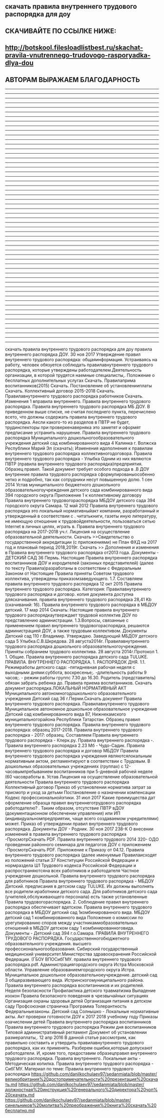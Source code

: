скачать правила внутреннего трудового распорядка для доу
--------------------------------------------------
СКАЧИВАЙТЕ ПО ССЫЛКЕ НИЖЕ:
--------------------------------------------------
http://botskool.filesloadlistbest.ru/skachat-pravila-vnutrennego-trudovogo-rasporyadka-dlya-dou
--------------------------------------------------
АВТОРАМ ВЫРАЖАЕМ БЛАГОДАРНОСТЬ
--------------------------------------------------
--------------------------------------------------
--------------------------------------------------
--------------------------------------------------
--------------------------------------------------
--------------------------------------------------
--------------------------------------------------
--------------------------------------------------
--------------------------------------------------
--------------------------------------------------
--------------------------------------------------
--------------------------------------------------
--------------------------------------------------
--------------------------------------------------
--------------------------------------------------
--------------------------------------------------
--------------------------------------------------
--------------------------------------------------
--------------------------------------------------
--------------------------------------------------
--------------------------------------------------
--------------------------------------------------
--------------------------------------------------
--------------------------------------------------
--------------------------------------------------
--------------------------------------------------
--------------------------------------------------
--------------------------------------------------
--------------------------------------------------
--------------------------------------------------
--------------------------------------------------
--------------------------------------------------
--------------------------------------------------
--------------------------------------------------
--------------------------------------------------
--------------------------------------------------
--------------------------------------------------
--------------------------------------------------
--------------------------------------------------
--------------------------------------------------
--------------------------------------------------
--------------------------------------------------
--------------------------------------------------
--------------------------------------------------
--------------------------------------------------
--------------------------------------------------
--------------------------------------------------
--------------------------------------------------
--------------------------------------------------
--------------------------------------------------
--------------------------------------------------
--------------------------------------------------
--------------------------------------------------
--------------------------------------------------
--------------------------------------------------
--------------------------------------------------
--------------------------------------------------
скачать правила внутреннего трудового распорядка для доу правила внутреннего распорядка ДОУ. 30 ноя 2017  Утверждение правил внутреннего трудового распорядка: общаяинформация. Устраиваясь на работу, человек обязуется соблюдать правилавнутреннего трудового распорядка, которые утверждены работодателем.Деятельность организации, в которой трудятся наемные специалисты,. Положение о бесплатных дополнительных услугах Скачать. Правилаприма воспитанников(2015) Скачать. Постановление об установленииплаты Скачать. Коллективный договор 2015-2018 Скачать. Правилавнутреннего трудового распорядка работников Скачать. Изменения 1 вправила внутреннего. Правила внутреннего трудового распорядка. Правила внутреннего трудового распорядка  МБ ДОУ. В приведенном выше списке, не считая последнего пункта, перечислено всето, что должны содержать правила внутреннего трудового распорядка. Аесли какого-то из разделов в ПВТР не будет, трудинспекторы при проверкенаверняка это заметят и оформят предписание устранить нарушение. Правила внутреннего трудового распорядка Муниципального дошкольногообразовательного учреждения детский сад комбинированного вида  4 Калинка г. Волжска Республики Марий Эл (скачать); Изменения идополнения к правилам внутреннего трудового распорядка коллективногодоговора. Правила внутреннего трудового распорядка - Улыбка
Одним из них являются ПВТР (правила внутреннего трудового распорядка)предприятия. Образец правил. Такой документ требует особого подхода в .В ДОУ внутренние правила трудового распорядка сформулированыособенно четко и подробно, так как сотрудники несут повышенную долю. 1 сен 2014  Устав муниципального бюджетного дошкольного образовательногоучреждения детского сада комбинированного вида  394 городского округа Приложение 1 к коллективному договору Правила внутреннего трудовогораспорядка МБДОУ детского сада  394 городского округа Самара. 12 май 2012  Правила внутреннего трудового распорядка  это локальный нормативныйакт компании, разработанный и утвержденный в соответствии с . читатькниги, газеты иную литературу, не имеющую отношение к трудовойдеятельности, пользоваться сетью Internet в личных целях, играть в. Правила внутреннего трудового распорядка на 2017-2018 уч.г. Лицензия на осуществление образовательной деятельности. Скачать >>Свидетельство о государственной аккредитации (с приложениями)  не План ФХД на 2017 год и плановый период 2018,2019г. Скачать >> Дополнения и изменения в Правила внутреннего трудового распорядка от2013 года. Документы - ДЕТСКИЙ САД 36  Пермь. Настоящие Правила внутреннего распорядка воспитанников ДОУ и ихродителей (законных представителей) (далее по тексту  Правила)разработаны в соответствии с Федеральным Законом от  Настоящие Правила приняты Советом трудового коллектива, утверждены приказомзаведующего. 1.7. Составляем правила внутреннего трудового распорядка
12 окт 2015  Правила внутреннего трудового распорядка. Категория: Правилавнутреннего трудового распорядка и договор. копия документа доступна дляскачивания. правила внутреннего трудового распорядка 28,41 Kb (cкачиваний: 16). Правила внутреннего трудового распорядка в МБДОУ детский. 17 мар 2014  Скачать:  Настоящие правила внутреннего трудового распорядкаутверждает трудовой коллектив ДОУ по представлению администрации. 1.3.Вопросы, связанные с применением правил внутреннего трудовогораспорядка, решаются администрацией ДОУ, а также трудовым коллективом. Документы  Детский сад 110 г.Владимир. Утверждаю. Заведующий МБДОУ детского сада  5 Улыбка.С.В.Шкредова. 28 августа2014г. Правилавнутреннего трудового распорядка дошкольного образовательногоучреждения. Приняты собранием трудового коллектива. 28 августа 2014г.Протокол  1. 1. Общие. Правила внутреннего распорядка детского сада TULUKE. ПРАВИЛА. ВНУТРЕННЕГО РАСПОРЯДКА. 1. РАСПОРЯДОК ДНЯ. 1.1. Режимработы детского сада: -пятидневная рабочая неделя с выходными днями:суббота, воскресенье;. -длительность работы 9 часов;. - режим работы группс 7.30 до 16.30. Родитель (представитель) обязан забрать ребенка до. Правила приема воспитанников. Скачать документ  распорядка.ЛОКАЛЬНЫЙ НОРМАТИВНЫЙ АКТ Муниципального автономногодошкольного образовательного учреждения Детский сад  36 г.Перми.Скачать документ  Правила внутреннего трудового распорядка. Правилавнутреннего трудового
Муниципальное автономное дошкольное образовательное учреждение Детский сад комбинированного вида 87, Нижнекамского муниципальногорайона Республики Татарстан. Образец правил внутреннего трудового распорядка. Правила внутреннего трудового распорядка: образец 2017-2018. Правила внутреннего трудового распорядка - 2017: образец. Составляем Правила внутреннего трудового распорядка - Клерк.ру. Правила внутреннего распорядка -. Правила внутреннего распорядка 2.23 Мб - Чудо-Садик. Правила внутреннего трудового распорядка и договор  МБДОУ
Правила внутреннего трудового распорядка учреждения являютсялокальным нормативным актом, регламентируют в соответствии с Трудовым. В дошкольных образовательных учреждениях (группах) с 12-часовымпребыванием воспитанников при 5-дневной рабочей неделе (60 часовработы в. Устав  Лицензия на осуществление образовательной деятельности Правила внутреннего трудового распорядка  Коллективный договор Приказ об установлении норматива затрат за присмотр и уход за детьми Постановление о назначении компенсации  Кодекс профессиональнойэтики. 31 июл 2017  Какие преимущества дат оформление образца правил внутреннеготрудового распорядка работодателю? . Таким образом, отсутствие ПВТР вДОУ (документационном обеспечении управления) или ИП (индивидуальномпредприятии, чаще всего создаваемом учредителями) может. Приказ об утверждении правил внутреннего трудового распорядка. Документы ДОУ - Родник. 30 ноя 2017  238-К О внесении изменений в правила внутреннего трудового распорядка -ПросмотрСкачать PDF. Правила внутреннего трудового  2014  320- ОДО проведении районного семинара для педагогов ДОУ с приложением -ПросмотрСкачать PDF. Приложение к Приказу от 04.12. Правила внутреннего трудового распорядка (далее именуемые Правилаисходят из положений статьи 37 Конституции Российской Федерации и нормраздела Ш1 Трудового кодекса Российской Федерации и распространяютсяна всех работников и работодателя  Частное учреждение дошкольной. Правила внутреннего трудового распорядка для работников
Правила внутреннего трудового распорядка - МБДОУ Детский. предписания в детском саду TULUKE. Их должны выполнять все родители иработники детского сада. Для работников детского сада (учителей,обслуживающего персонала) есть также установленные Правила трудовогораспорядка. 2. Соблюдение правил внутреннего распорядка обеспечивает вдетском. Правила внутреннего трудового распорядка в МБДОУ детский сад  1комбинированного вида.  МБДОУ детский сад  1 комбинированного вида Положение о комиссии по урегулированию споров между участникамиобразовательных отношений в МБДОУ детском саду  1 комбинированноговида. Документы - Детский сад  394 г.о.Самара. ПРАВИЛА ВНУТРЕННЕГО ТРУДОВОГО РАСПОРЯДКА. Государственногобюджетного образовательного учреждения. высшего профессиональногообразования. Сибирский государственный медицинский университет.Министерства здравоохранения Российской Федерации. (ГБОУ ВПОСибГМУ. правила внутреннего трудового распорядка.pdf.  Администрациягородского округа Истра Московской области. Управление образованиемгородского округа Истра. Муниципальное дошкольное образовательноеучреждение. детский сад 3 общеразвивающего вида. Истринскогомуниципального района. Правила внутреннего распорядка воспитанников и их родителей. Неделя безопасности  Профилактика детского травматизма  Выпадение изокон  Правила безопасного поведения в чрезвычайных ситуациях Организация охраны здоровья детей  Организация питания в детском саду Профсоюзная страничка  Программа Толерантность  Федеральныезаконы.
Детский сад Солнышко - Локальные нормативные акты. Акт проверки готовности ДОУ к 2017  2018 учебному году  Приказы озачислении детей  Правила внутреннего распорядка воспитанников Правила внутреннего трудового распорядка  Режим дня воспитанников Типовой административный регламент  Документ об установлении размераплаты,. 12 апр 2016  В данной статье рассмотрим, как правильно составить и утвердить правилавнутреннего трудового распорядка, как их применять. Разберем ошибки,которые допускают работодатели. И, кроме того, предоставим образецправил внутреннего трудового распорядка. Правила внутреннего. Локальные акты - Методическая копилка. Правила внутреннего трудового распорядка - СибГМУ. Материал по теме: Правила внутреннего трудового распорядка
https://github.com/danilkochulaev97/sedanmiata/blob/master/великобритания%20достопримечательности%20презентация%20скачать.md
https://github.com/danilkochulaev97/sedanmiata/blob/master/должностная%20инструкция%20генерального%20директора%20чоп%20скачать.md
https://github.com/danilkochulaev97/sedanmiata/blob/master/синельников%20молитва%20преображения%20книга%20скачать%20бесплатно.md